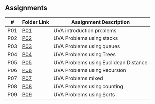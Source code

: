 ## Assignments

| #         | Folder Link                                                                                                   | Assignment Description                             |
| :---:     | ------------------------------------------------------------------------------------------------------------- | ----------------------------------------           |
|  P01      | [P01](https://github.com/DakTheProgrammer/4883-Programming-Techniques-Wilson/tree/master/Assignments/P01)     | UVA introduction problems                          |
|  P02      | [P02](https://github.com/DakTheProgrammer/4883-Programming-Techniques-Wilson/tree/master/Assignments/P02)     | UVA Problems using stacks                          |
|  P03      | [P03](https://github.com/DakTheProgrammer/4883-Programming-Techniques-Wilson/tree/master/Assignments/P03)     | UVA Problems using queues                          |
|  P04      | [P04](https://github.com/DakTheProgrammer/4883-Programming-Techniques-Wilson/tree/master/Assignments/P04)     | UVA Problems using Trees                           |
|  P05      | [P05](https://github.com/DakTheProgrammer/4883-Programming-Techniques-Wilson/tree/master/Assignments/P05)     | UVA Problems using Euclidean Distance              |
|  P06      | [P06](https://github.com/DakTheProgrammer/4883-Programming-Techniques-Wilson/tree/master/Assignments/P06)     | UVA Problems using Recursion                       |
|  P07      | [P07](https://github.com/DakTheProgrammer/4883-Programming-Techniques-Wilson/tree/master/Assignments/P07)     | UVA Problems mixed                                 |
|  P08      | [P08](https://github.com/DakTheProgrammer/4883-Programming-Techniques-Wilson/tree/master/Assignments/P08)     | UVA Problems using counting                        |
|  P09      | [P09](https://github.com/DakTheProgrammer/4883-Programming-Techniques-Wilson/tree/master/Assignments/P09)     | UVA Problems using Sorts                           |